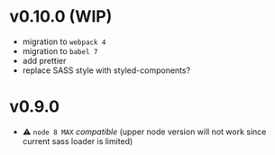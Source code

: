 # v0.10.0 (WIP)
- migration to `webpack 4`
- migration to `babel 7`
- add prettier
- replace SASS style with styled-components?

# v0.9.0
- ️️⚠️ `node 8 MAX` *compatible* (upper node version will not work since current sass loader is limited)
